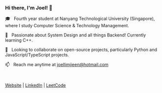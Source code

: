 ### Hi there, I'm Joel! 👋

🎓 &nbsp; Fourth year student at Nanyang Technological University (Singapore), where I study Computer Science & Technology Management.

🌱 &nbsp; Passionate about System Design and all things Backend! Currently learning C++.

🤝 &nbsp; Looking to collaborate on open-source projects, particularly Python and JavaScript/TypeScript projects.

📫 &nbsp; Reach me anytime at joellimjieen@hotmail.com

<br/>

[Website](https://joellje.github.io/) | [LinkedIn](https://www.linkedin.com/in/joel-lim-jie-en/) | [LeetCode](https://leetcode.com/joellje/)
